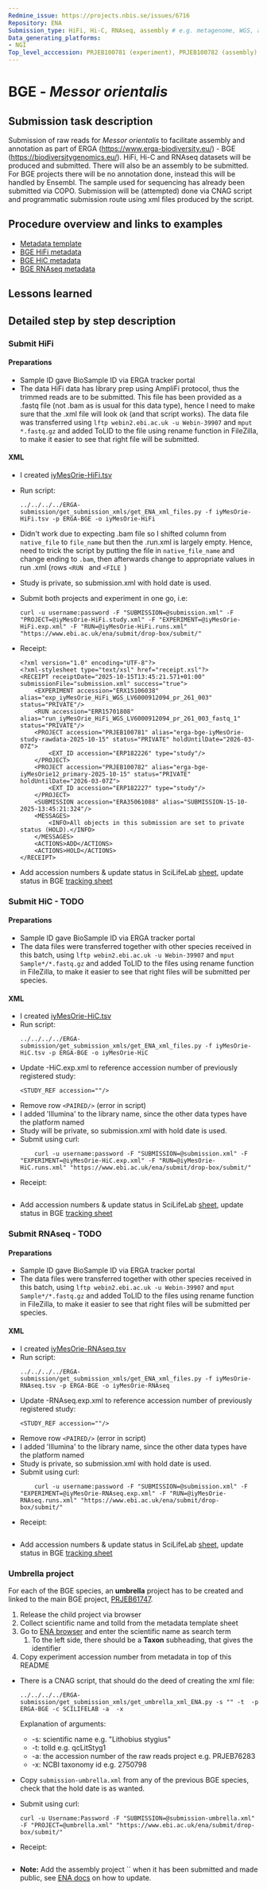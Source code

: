 ```yaml
---
Redmine_issue: https://projects.nbis.se/issues/6716
Repository: ENA
Submission_type: HiFi, Hi-C, RNAseq, assembly # e.g. metagenome, WGS, assembly, - IF RELEVANT
Data_generating_platforms:
- NGI
Top_level_acccession: PRJEB100781 (experiment), PRJEB100782 (assembly)
---
```


# BGE - *Messor orientalis*

## Submission task description
Submission of raw reads for *Messor orientalis* to facilitate assembly and annotation as part of ERGA (https://www.erga-biodiversity.eu/) - BGE (https://biodiversitygenomics.eu/). HiFi, Hi-C and RNAseq datasets will be produced and submitted. There will also be an assembly to be submitted. For BGE projects there will be no annotation done, instead this will be handled by Ensembl. The sample used for sequencing has already been submitted via COPO.
Submission will be (attempted) done via CNAG script and programmatic submission route using xml files produced by the script.

## Procedure overview and links to examples

* [Metadata template](./data/BGE-Messor-orientalis-metadata.xlsx)
* [BGE HiFi metadata](./data/iyMesOrie-HiFi.tsv)
* [BGE HiC metadata](./data/iyMesOrie-HiC.tsv)
* [BGE RNAseq metadata](./data/iyMesOrie-RNAseq.tsv)

## Lessons learned
<!-- What went well? What did not went so well? What would you have done differently? -->

## Detailed step by step description

### Submit HiFi
#### Preparations
* Sample ID gave BioSample ID via ERGA tracker portal
* The data HiFi data has library prep using AmpliFi protocol, thus the trimmed reads are to be submitted. This file has been provided as a .fastq file (not .bam as is usual for this data type), hence I need to make sure that the .xml file will look ok (and that script works). The data file was transferred  using `lftp webin2.ebi.ac.uk -u Webin-39907` and `mput *.fastq.gz` and added ToLID to the file using rename function in FileZilla, to make it easier to see that right file will be submitted.
#### XML
* I created [iyMesOrie-HiFi.tsv](./data/iyMesOrie-HiFi.tsv)
* Run script:
    ```
    ../../../../ERGA-submission/get_submission_xmls/get_ENA_xml_files.py -f iyMesOrie-HiFi.tsv -p ERGA-BGE -o iyMesOrie-HiFi
    ```
* Didn't work due to expecting .bam file so I shifted column from `native_file` to `file_name` but then the .run.xml is largely empty. Hence, need to trick the script by putting the file in `native_file_name` and change ending to `.bam`, then afterwards change to appropriate values in run .xml (rows `<RUN ` and `<FILE `)
* Study is private, so submission.xml with hold date is used.

* Submit both projects and experiment in one go, i.e:
    ```
    curl -u username:password -F "SUBMISSION=@submission.xml" -F "PROJECT=@iyMesOrie-HiFi.study.xml" -F "EXPERIMENT=@iyMesOrie-HiFi.exp.xml" -F "RUN=@iyMesOrie-HiFi.runs.xml" "https://www.ebi.ac.uk/ena/submit/drop-box/submit/"
    ```
* Receipt:
    ```
    <?xml version="1.0" encoding="UTF-8"?>
    <?xml-stylesheet type="text/xsl" href="receipt.xsl"?>
    <RECEIPT receiptDate="2025-10-15T13:45:21.571+01:00" submissionFile="submission.xml" success="true">
        <EXPERIMENT accession="ERX15106038" alias="exp_iyMesOrie_HiFi_WGS_LV6000912094_pr_261_003" status="PRIVATE"/>
        <RUN accession="ERR15701808" alias="run_iyMesOrie_HiFi_WGS_LV6000912094_pr_261_003_fastq_1" status="PRIVATE"/>
        <PROJECT accession="PRJEB100781" alias="erga-bge-iyMesOrie-study-rawdata-2025-10-15" status="PRIVATE" holdUntilDate="2026-03-07Z">
            <EXT_ID accession="ERP182226" type="study"/>
        </PROJECT>
        <PROJECT accession="PRJEB100782" alias="erga-bge-iyMesOrie12_primary-2025-10-15" status="PRIVATE" holdUntilDate="2026-03-07Z">
            <EXT_ID accession="ERP182227" type="study"/>
        </PROJECT>
        <SUBMISSION accession="ERA35061088" alias="SUBMISSION-15-10-2025-13:45:21:324"/>
        <MESSAGES>
            <INFO>All objects in this submission are set to private status (HOLD).</INFO>
        </MESSAGES>
        <ACTIONS>ADD</ACTIONS>
        <ACTIONS>HOLD</ACTIONS>
    </RECEIPT>    
    ```
* Add accession numbers & update status in SciLifeLab [sheet](https://docs.google.com/spreadsheets/d/1mSuL_qGffscer7G1FaiEOdyR68igscJB0CjDNSCNsvg/), update status in BGE [tracking sheet](https://docs.google.com/spreadsheets/d/1IXEyg-XZfwKOtXBHAyJhJIqkmwHhaMn5uXd8GyXHSpY/)

### Submit HiC - **TODO**
#### Preparations
* Sample ID gave BioSample ID via ERGA tracker portal
* The data files were transferred together with other species received in this batch, using `lftp webin2.ebi.ac.uk -u Webin-39907` and `mput Sample*/*.fastq.gz` and added ToLID to the files using rename function in FileZilla, to make it easier to see that right files will be submitted per species.

#### XML
* I created [iyMesOrie-HiC.tsv](./data/iyMesOrie-HiC.tsv)
* Run script:
    ```
    ../../../../ERGA-submission/get_submission_xmls/get_ENA_xml_files.py -f iyMesOrie-HiC.tsv -p ERGA-BGE -o iyMesOrie-HiC
    ```
* Update -HiC.exp.xml to reference accession number of previously registered study:
    ```
    <STUDY_REF accession=""/>
    ```
* Remove row `<PAIRED/>` (error in script)
* I added 'Illumina' to the library name, since the other data types have the platform named
* Study will be private, so submission.xml with hold date is used.
* Submit using curl:
    ```
        curl -u username:password -F "SUBMISSION=@submission.xml" -F "EXPERIMENT=@iyMesOrie-HiC.exp.xml" -F "RUN=@iyMesOrie-HiC.runs.xml" "https://www.ebi.ac.uk/ena/submit/drop-box/submit/"
    ```
* Receipt:
    ```

    ```
* Add accession numbers & update status in SciLifeLab [sheet](https://docs.google.com/spreadsheets/d/1mSuL_qGffscer7G1FaiEOdyR68igscJB0CjDNSCNsvg/), update status in BGE [tracking sheet](https://docs.google.com/spreadsheets/d/1IXEyg-XZfwKOtXBHAyJhJIqkmwHhaMn5uXd8GyXHSpY/)

### Submit RNAseq - **TODO**
#### Preparations
* Sample ID gave BioSample ID via ERGA tracker portal
* The data files were transferred together with other species received in this batch, using `lftp webin2.ebi.ac.uk -u Webin-39907` and `mput Sample*/*.fastq.gz` and added ToLID to the files using rename function in FileZilla, to make it easier to see that right files will be submitted per species.

#### XML
* I created [iyMesOrie-RNAseq.tsv](./data/iyMesOrie-RNAseq.tsv)
* Run script:
    ```
    ../../../../ERGA-submission/get_submission_xmls/get_ENA_xml_files.py -f iyMesOrie-RNAseq.tsv -p ERGA-BGE -o iyMesOrie-RNAseq
    ```
* Update -RNAseq.exp.xml to reference accession number of previously registered study:
    ```
    <STUDY_REF accession=""/>
    ```
* Remove row `<PAIRED/>` (error in script)
* I added 'Illumina' to the library name, since the other data types have the platform named
* Study is private, so submission.xml with hold date is used.
* Submit using curl:
    ```
        curl -u username:password -F "SUBMISSION=@submission.xml" -F "EXPERIMENT=@iyMesOrie-RNAseq.exp.xml" -F "RUN=@iyMesOrie-RNAseq.runs.xml" "https://www.ebi.ac.uk/ena/submit/drop-box/submit/"
    ```
* Receipt:
    ```

    ```
* Add accession numbers & update status in SciLifeLab [sheet](https://docs.google.com/spreadsheets/d/1mSuL_qGffscer7G1FaiEOdyR68igscJB0CjDNSCNsvg/), update status in BGE [tracking sheet](https://docs.google.com/spreadsheets/d/1IXEyg-XZfwKOtXBHAyJhJIqkmwHhaMn5uXd8GyXHSpY/)

### Umbrella project
For each of the BGE species, an **umbrella** project has to be created and linked to the main BGE project, [PRJEB61747](https://www.ebi.ac.uk/ena/browser/view/PRJEB61747).

1. Release the child project via browser
1. Collect scientific name and tolId from the metadata template sheet
1. Go to [ENA browser](https://www.ebi.ac.uk/ena/browser/home) and enter the scientific name as search term
    1. To the left side, there should be a **Taxon** subheading, that gives the identifier
1. Copy experiment accession number from metadata in top of this README
* There is a CNAG script, that should do the deed of creating the xml file:
    ```
    ../../../../ERGA-submission/get_submission_xmls/get_umbrella_xml_ENA.py -s "" -t  -p ERGA-BGE -c SCILIFELAB -a  -x 
    ```
    Explanation of arguments:
    * -s: scientific name e.g. "Lithobius stygius"
    * -t: tolId e.g. qcLitStyg1
    * -a: the accession number of the raw reads project e.g. PRJEB76283
    * -x: NCBI taxonomy id e.g. 2750798

* Copy `submission-umbrella.xml` from any of the previous BGE species, check that the hold date is as wanted.
* Submit using curl:
    ```
    curl -u Username:Password -F "SUBMISSION=@submission-umbrella.xml" -F "PROJECT=@umbrella.xml" "https://www.ebi.ac.uk/ena/submit/drop-box/submit/"
    ```
* Receipt:
    ```
    
    ```
* **Note:** Add the assembly project `` when it has been submitted and made public, see [ENA docs](https://ena-docs.readthedocs.io/en/latest/faq/umbrella.html#adding-children-to-an-umbrella) on how to update.
